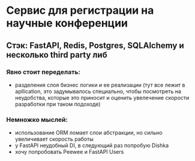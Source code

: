 # Сервис для регистрации на научные конференции

## Стэк: FastAPI, Redis, Postgres, SQLAlchemy и несколько third party либ

### Явно стоит переделать: 
- разделения слоя бизнес логики и ее реализации
(тут все лежит в apllication, это задумывалось специально, чтобы посмотреть на неудобства, которые это приносит и оценить увелечение скорости разработки при таком подоходе)

### Немножко мыслей: 
- использование ORM ломает слои абстракции, но сильно увеличивает скорость работы
- у FastAPI неудобный DI, в следующий раз попробую Dishka
- хочу попробовать Peewee и FastAPI Users
